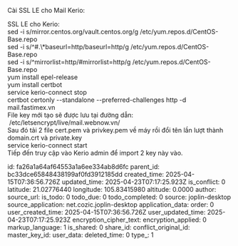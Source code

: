 Cài SSL LE cho Mail Kerio:

SSL LE cho Kerio:  
sed -i s/mirror.centos.org/vault.centos.org/g /etc/yum.repos.d/CentOS-Base.repo  
sed -i s/^#.\\\*baseurl=http/baseurl=http/g /etc/yum.repos.d/CentOS-Base.repo  
sed -i s/^mirrorlist=http/#mirrorlist=http/g /etc/yum.repos.d/CentOS-Base.repo  
yum install epel-release  
yum install certbot  
service kerio-connect stop  
certbot certonly --standalone --preferred-challenges http -d mail.fastimex.vn  
File key mới tạo sẽ được lưu tại đường dẫn:  
 /etc/letsencrypt/live/mail.webnow.vn/  
Sau đó tải 2 file cert.pem và privkey.pem về máy rồi đổi tên lần lượt thành domain.crt và private.key  
service kerio-connect start  
Tiếp đến truy cập vào Kerio admin để import 2 key này vào.

id: fa26a1a64af64553a1a6ee334ab8d6fc
parent_id: bc33dce65848438199af0fd3912185dd
created_time: 2025-04-15T07:36:56.726Z
updated_time: 2025-04-23T07:17:25.923Z
is_conflict: 0
latitude: 21.02776440
longitude: 105.83415980
altitude: 0.0000
author: 
source_url: 
is_todo: 0
todo_due: 0
todo_completed: 0
source: joplin-desktop
source_application: net.cozic.joplin-desktop
application_data: 
order: 0
user_created_time: 2025-04-15T07:36:56.726Z
user_updated_time: 2025-04-23T07:17:25.923Z
encryption_cipher_text: 
encryption_applied: 0
markup_language: 1
is_shared: 0
share_id: 
conflict_original_id: 
master_key_id: 
user_data: 
deleted_time: 0
type_: 1